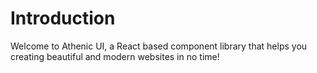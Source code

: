 # Introduction

Welcome to Athenic UI, a React based component library that helps you creating beautiful and modern websites in no time!
